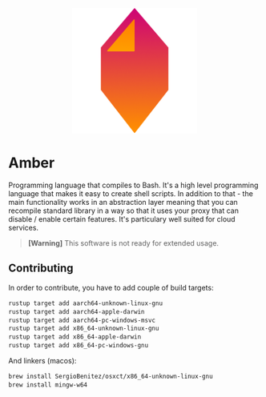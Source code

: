 <div align="center">
    <img src="assets/amber.png" alt="amber logo" width="250" />
</div>

# Amber

Programming language that compiles to Bash. It's a high level programming language that makes it easy to create shell scripts. In addition to that - the main functionality works in an abstraction layer meaning that you can recompile standard library in a way so that it uses your proxy that can disable / enable certain features. It's particulary well suited for cloud services.

> **[Warning]**
> This software is not ready for extended usage.

## Contributing
In order to contribute, you have to add couple of build targets:
```bash
rustup target add aarch64-unknown-linux-gnu
rustup target add aarch64-apple-darwin
rustup target add aarch64-pc-windows-msvc
rustup target add x86_64-unknown-linux-gnu
rustup target add x86_64-apple-darwin
rustup target add x86_64-pc-windows-gnu
```

And linkers (macos):
```bash
brew install SergioBenitez/osxct/x86_64-unknown-linux-gnu
brew install mingw-w64
```